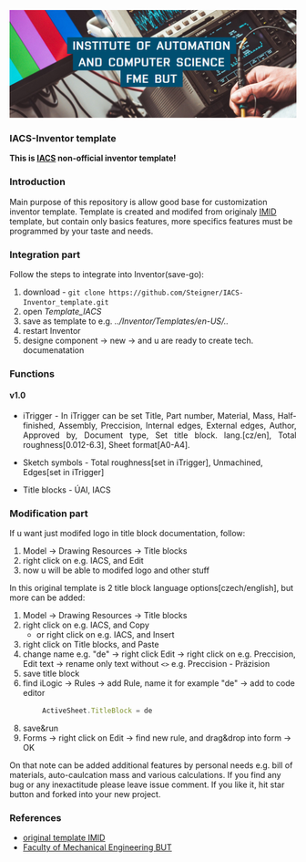 ![plot](docs/UAI.png)

### IACS-Inventor template
**This is [IACS](https://uai.fme.vutbr.cz/en/) non-official inventor template!** 

### Introduction

Main purpose of this repository is allow good base for customization inventor template. Template is created and modifed from originaly [IMID](http://www.ustavkonstruovani.cz/en/) template, but contain only basics features, more specifics features must be programmed by your taste and needs.

### Integration part
Follow the steps to integrate into Inventor(save-go):
1) download - ```git clone https://github.com/Steigner/IACS-Inventor_template.git```
2) open *Template_IACS*
3) save as template to e.g. *../Inventor/Templates/en-US/..*
4) restart Inventor
5) designe component -> new -> and u are ready to create tech. documenatation

### Functions
#### v1.0
* <p align="justify"> iTrigger - In iTrigger can be set Title, Part number, Material, Mass, Half-finished, Assembly, Preccision, Internal edges, External edges, Author, Approved by, Document type, Set title block. lang.[cz/en], Total roughness[0.012-6.3], Sheet format[A0-A4].
* Sketch symbols - Total roughness[set in iTrigger], Unmachined, Edges[set in iTrigger] </p>
* Title blocks - ÚAI, IACS

### Modification part
If u want just modifed logo in title block documentation, follow:
1) Model -> Drawing Resources -> Title blocks
2) right click on e.g. IACS, and Edit
3) now u will be able to modifed logo and other stuff

In this original template is 2 title block language options[czech/english], but more can be added:
1) Model -> Drawing Resources -> Title blocks
2) right click on e.g. IACS, and Copy
   * or right click on e.g. IACS, and Insert
4) right click on Title blocks, and Paste
5) change name e.g. "de" -> right click Edit -> right click on e.g. Preccision, Edit text -> rename only text without ```<>``` e.g. Preccision - Präzision
6) save title block
7) find iLogic -> Rules -> add Rule, name it for example "de" -> add to code editor

```javascript
        ActiveSheet.TitleBlock = de
```

8) save&run
9) Forms -> right click on Edit -> find new rule, and drag&drop into form -> OK

On that note can be added additional features by personal needs e.g. bill of materials, auto-caulcation mass and various calculations. If you find any bug or any inexactitude please leave issue comment. If you like it, hit star button and forked into your new project. 

### References
* [original template IMID](https://www.facebook.com/UstavKonstruovani/videos/pro-nový-akademický-rok-jsme-pro-vás-připravili-aktualizovanou-verzi-šablony-pro/381084085905940/)
* [Faculty of Mechanical Engineering BUT](https://www.fme.vutbr.cz/en)
